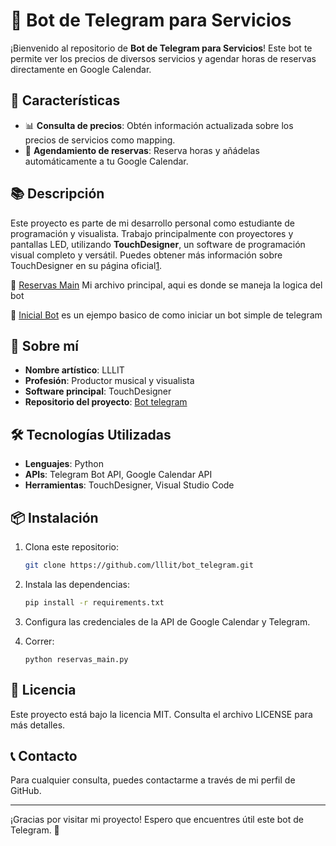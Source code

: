 # 🤖 Bot de Telegram para Servicios

¡Bienvenido al repositorio de **Bot de Telegram para Servicios**! Este bot te permite ver los precios de diversos servicios y agendar horas de reservas directamente en Google Calendar.

## 🚀 Características

- 📊 **Consulta de precios**: Obtén información actualizada sobre los precios de servicios como mapping.
- 📅 **Agendamiento de reservas**: Reserva horas y añádelas automáticamente a tu Google Calendar.


## 📚 Descripción

Este proyecto es parte de mi desarrollo personal como estudiante de programación y visualista. Trabajo principalmente con proyectores y pantallas LED, utilizando **TouchDesigner**, un software de programación visual completo y versátil. Puedes obtener más información sobre TouchDesigner en su página oficial[1](https://derivative.ca/).

📖 [Reservas Main](https://github.com/lllit/bot_telegram/blob/main/reservas_main.py) Mi archivo principal, aqui es donde se maneja la logica del bot


📍 [Inicial Bot](https://github.com/lllit/bot_telegram/blob/main/initial_bot.py) es un ejempo basico de como iniciar un bot simple de telegram

## 🎨 Sobre mí

- **Nombre artístico**: LLLIT
- **Profesión**: Productor musical y visualista
- **Software principal**: TouchDesigner
- **Repositorio del proyecto**: [Bot telegram](https://github.com/lllit/bot_telegram.git)

## 🛠️ Tecnologías Utilizadas

- **Lenguajes**: Python
- **APIs**: Telegram Bot API, Google Calendar API
- **Herramientas**: TouchDesigner, Visual Studio Code

## 📦 Instalación

1. Clona este repositorio:
    ```bash
    git clone https://github.com/lllit/bot_telegram.git
    ```
2. Instala las dependencias:
    ```bash
    pip install -r requirements.txt
    ```
3. Configura las credenciales de la API de Google Calendar y Telegram.

4. Correr:
   ```
   python reservas_main.py
   ```

## 📄 Licencia

Este proyecto está bajo la licencia MIT. Consulta el archivo LICENSE para más detalles.

## 📞 Contacto

Para cualquier consulta, puedes contactarme a través de mi perfil de GitHub.

---






¡Gracias por visitar mi proyecto! Espero que encuentres útil este bot de Telegram. 🎉
